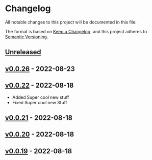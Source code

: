 # Changelog

All notable changes to this project will be documented in this file.

The format is based on [Keep a Changelog](https://keepachangelog.com/en/1.0.0/),
and this project adheres to [Semantic Versioning](https://semver.org/spec/v2.0.0.html).

## [Unreleased]

## [v0.0.26] - 2022-08-23

## [v0.0.22] - 2022-08-18

-   Added Super cool new stuff
-   Fixed Super cool new Stuff

## [v0.0.21] - 2022-08-18

## [v0.0.20] - 2022-08-18

## [v0.0.19] - 2022-08-18

[Unreleased]: https://github.com/seemiller/release/compare/v0.0.26...HEAD

[v0.0.26]: https://github.com/seemiller/release/compare/v0.0.22...v0.0.26

[v0.0.22]: https://github.com/seemiller/release/compare/v0.0.21...v0.0.22

[v0.0.21]: https://github.com/seemiller/release/compare/v0.0.20...v0.0.21

[v0.0.20]: https://github.com/seemiller/release/compare/v0.0.19...v0.0.20

[v0.0.19]: https://github.com/seemiller/release/compare/77e43b6d266d2f37c3e7e35afe1e231b5b136c8d...v0.0.19
